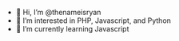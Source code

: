 - 👋 Hi, I’m @thenameisryan
- 👀 I’m interested in PHP, Javascript, and Python
- 🌱 I’m currently learning Javascript

<!---
thenameisryan/thenameisryan is a ✨ special ✨ repository because its `README.md` (this file) appears on your GitHub profile.
You can click the Preview link to take a look at your changes.
--->
